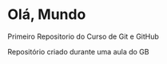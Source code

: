 # Olá, Mundo
 Primeiro Repositorio do Curso de Git e GitHub

 Repositório criado durante uma aula do GB
